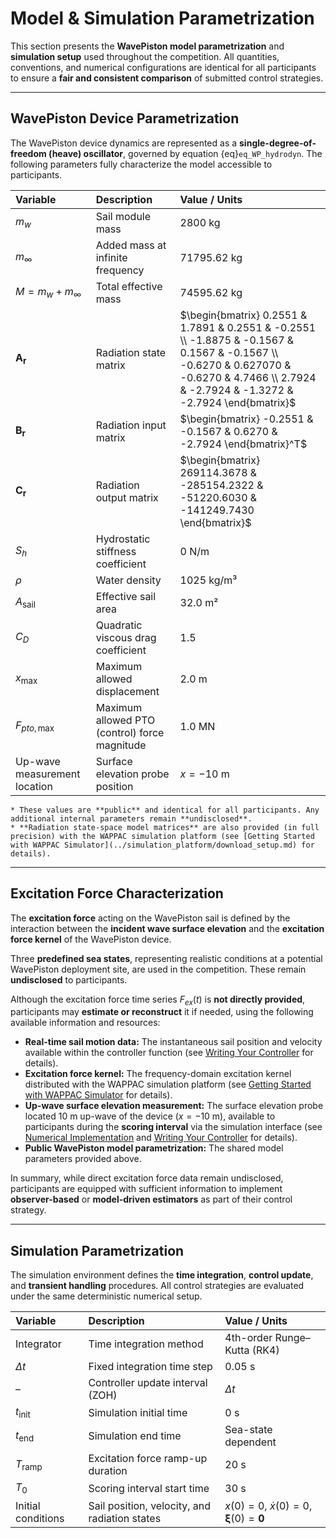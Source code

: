 # Model & Simulation Parametrization

This section presents the **WavePiston model parametrization** and **simulation setup** used throughout the competition.
All quantities, conventions, and numerical configurations are identical for all participants to ensure a **fair and consistent comparison** of submitted control strategies.

---

## WavePiston Device Parametrization

The WavePiston device dynamics are represented as a **single-degree-of-freedom (heave) oscillator**, governed by equation {eq}`eq_WP_hydrodyn`.
The following parameters fully characterize the model accessible to participants.


| Variable             | Description                           | Value / Units                                                                                                                                                                                |
| :------------------- | :------------------------------------ |:---------------------------------------------------------------------------------------------------------------------------------------------------------------------------------------------|
| $m_w$                | Sail module mass                      | 2800 kg                                                                                                                                                                                      |
| $m_\infty$           | Added mass at infinite frequency      | 71795.62 kg                                                                                                                                                                                  |
| $M = m_w + m_\infty$ | Total effective mass                  | 74595.62 kg                                                                                                                                                                                |
| $\mathbf{A_r}$       | Radiation state matrix                | $\begin{bmatrix} 0.2551 & 1.7891  & 0.2551 & -0.2551 \\ -1.8875 & -0.1567 & 0.1567 & -0.1567 \\ -0.6270 & 0.627070 & -0.6270 & 4.7466 \\ 2.7924 & -2.7924 & -1.3272 & -2.7924 \end{bmatrix}$ |
| $\mathbf{B_r}$       | Radiation input matrix                | $\begin{bmatrix} -0.2551 & -0.1567 & 0.6270 & -2.7924 \end{bmatrix}^T$                                                                                                                       |
| $\mathbf{C_r}$       | Radiation output matrix               | $\begin{bmatrix} 269114.3678 & -285154.2322 & -51220.6030 & -141249.7430 \end{bmatrix}$                                                                                                      |
| $S_h$                | Hydrostatic stiffness coefficient     | 0 N/m                                                                                                                                                                                        |
| $\rho$               | Water density                         | 1025 kg/m³                                                                                                                                                                                   |
| $A_{\text{sail}}$    | Effective sail area                   | 32.0 m²                                                                                                                                                                                      |
| $C_D$                | Quadratic viscous drag coefficient    | 1.5                                                                                                                                                                                          |
| $x_{\max}$           | Maximum allowed displacement          | 2.0 m                                                                                                                                                                                        |
| $F_{pto,\max}$       | Maximum allowed PTO (control) force magnitude | 1.0 MN                                                                                                                                                                                       |
| Up-wave measurement location | Surface elevation probe position              | $x = -10$ m                                                                                                                                                                                  |

```{note}
* These values are **public** and identical for all participants. Any additional internal parameters remain **undisclosed**.
* **Radiation state-space model matrices** are also provided (in full precision) with the WAPPAC simulation platform (see [Getting Started with WAPPAC Simulator](../simulation_platform/download_setup.md) for details).
```

---

## Excitation Force Characterization

The **excitation force** acting on the WavePiston sail is defined by the interaction between the **incident wave surface elevation** and the **excitation force kernel** of the WavePiston device.

Three **predefined sea states**, representing realistic conditions at a potential WavePiston deployment site, are used in the competition. These remain **undisclosed** to participants.

Although the excitation force time series $F_{ex}(t)$ is **not directly provided**, participants may **estimate or reconstruct** it if needed, using the following available information and resources:

* **Real-time sail motion data:** The instantaneous sail position and velocity available within the controller function (see [Writing Your Controller](../simulation_platform/writing_controller.md) for details).
* **Excitation force kernel:** The frequency-domain excitation kernel distributed with the WAPPAC simulation platform (see [Getting Started with WAPPAC Simulator](../simulation_platform/download_setup.md) for details).
* **Up-wave surface elevation measurement:** The surface elevation probe located 10 m up-wave of the device ($x = -10$ m), available to participants during the **scoring interval** via the simulation interface (see [Numerical Implementation](./numerical_implementation.md) and [Writing Your Controller](../simulation_platform/writing_controller.md) for details).
* **Public WavePiston model parametrization:** The shared model parameters provided above.

In summary, while direct excitation force data remain undisclosed, participants are equipped with sufficient information to implement **observer-based** or **model-driven estimators** as part of their control strategy.

---

## Simulation Parametrization

The simulation environment defines the **time integration**, **control update**, and **transient handling** procedures.
All control strategies are evaluated under the same deterministic numerical setup.

| Variable                    | Description                                   | Value / Units                                          |
| :-------------------------- | :-------------------------------------------- |:-------------------------------------------------------|
| Integrator                  | Time integration method                       | 4th-order Runge–Kutta (RK4)                            |
| $\Delta t$                  | Fixed integration time step                   | 0.05 s                                                 |
| –                           | Controller update interval (ZOH)              | $\Delta t$                                             |
| $t_{\text{init}}$           | Simulation initial time                       | 0 s                                                    |
| $t_{\text{end}}$            | Simulation end time                           | Sea-state dependent                                    |
| $T_{\text{ramp}}$           | Excitation force ramp-up duration             | 20 s                                                   |
| $T_0$                       | Scoring interval start time                   | 30 s                                                   |
| Initial conditions          | Sail position, velocity, and radiation states | $x(0)=0$, $\dot{x}(0)=0$, $\mathbf{\xi}(0)=\mathbf{0}$ |
